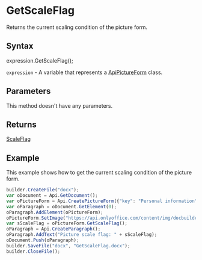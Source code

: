 # GetScaleFlag

Returns the current scaling condition of the picture form.

## Syntax

expression.GetScaleFlag();

`expression` - A variable that represents a [ApiPictureForm](../ApiPictureForm.md) class.

## Parameters

This method doesn't have any parameters.

## Returns

[ScaleFlag](../../../Enumerations/ScaleFlag.md)

## Example

This example shows how to get the current scaling condition of the picture form.

```javascript
builder.CreateFile("docx");
var oDocument = Api.GetDocument();
var oPictureForm = Api.CreatePictureForm({"key": "Personal information", "tip": "Upload your photo", "required": true, "placeholder": "Photo", "scaleFlag": "tooBig", "lockAspectRatio": true, "respectBorders": false, "shiftX": 50, "shiftY": 50});
var oParagraph = oDocument.GetElement(0);
oParagraph.AddElement(oPictureForm);
oPictureForm.SetImage("https://api.onlyoffice.com/content/img/docbuilder/examples/user-profile.png");
var sScaleFlag = oPictureForm.GetScaleFlag();
oParagraph = Api.CreateParagraph();
oParagraph.AddText("Picture scale flag: " + sScaleFlag);
oDocument.Push(oParagraph);
builder.SaveFile("docx", "GetScaleFlag.docx");
builder.CloseFile();
```